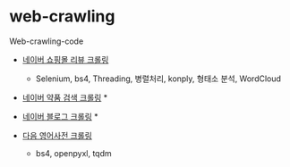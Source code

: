 # web-crawling
Web-crawling-code


* [네이버 쇼핑몰 리뷰 크롤링](https://github.com/Xenrose/web-crawling/tree/main/naver_shopping_review)
  * Selenium, bs4, Threading, 병렬처리, konply, 형태소 분석, WordCloud
    
* [네이버 약품 검색 크롤링](https://github.com/Xenrose/web-crawling/tree/main/naver_pill_crawling)
  * 
* [네이버 블로그 크롤링](https://github.com/Xenrose/web-crawling/tree/main/naver_blog_crawler)
  *
* [다음 영어사전 크롤링](https://github.com/Xenrose/web-crawling/tree/main/phonetic_alphabet)
  * bs4, openpyxl, tqdm


